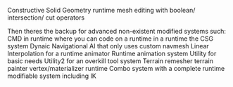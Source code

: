 Constructive Solid Geometry 
runtime mesh editing with boolean/ intersection/ cut operators


Then theres the backup for advanced non-existent modified systems such:
CMD in runtime where you can code on a runtime in a runtime
the CSG system
Dynaic Navigational AI that only uses custom navmesh
Linear Interpolation for a runtime animator
Runtime animation system
Utility for basic needs
Utility2 for an overkill tool system
Terrain remesher
terrain painter
vertex/materializer runtime
Combo system with a complete runtime modifiable system including IK
